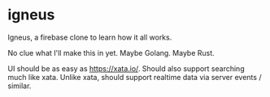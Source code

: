 # igneus
Igneus, a firebase clone to learn how it all works.

No clue what I'll make this in yet. Maybe Golang. Maybe Rust.

UI should be as easy as https://xata.io/. Should also support searching much like xata. Unlike xata, should support realtime data via server events / similar.
